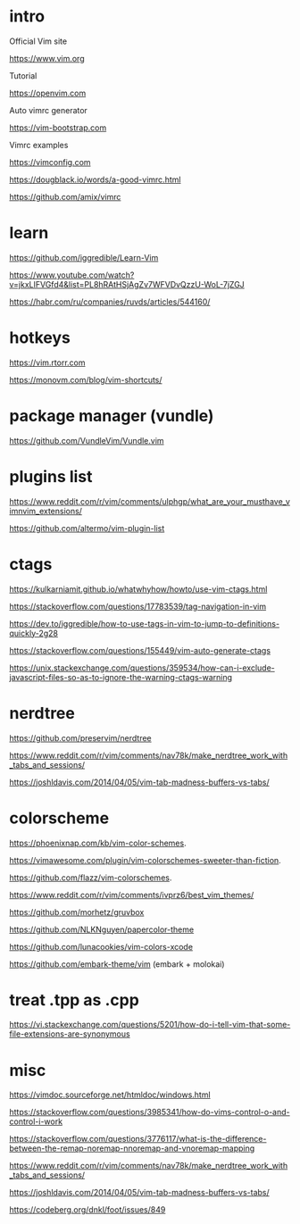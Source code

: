
intro
===

Official Vim site

https://www.vim.org

Tutorial

https://openvim.com

Auto vimrc generator

https://vim-bootstrap.com

Vimrc examples

https://vimconfig.com

https://dougblack.io/words/a-good-vimrc.html

https://github.com/amix/vimrc

learn
===

https://github.com/iggredible/Learn-Vim

https://www.youtube.com/watch?v=jkxLIFVGfd4&list=PL8hRAtHSjAgZv7WFVDvQzzU-WoL-7jZGJ

https://habr.com/ru/companies/ruvds/articles/544160/

hotkeys
===

https://vim.rtorr.com

https://monovm.com/blog/vim-shortcuts/

package manager (vundle)
===

https://github.com/VundleVim/Vundle.vim

plugins list
===

https://www.reddit.com/r/vim/comments/ulphgp/what_are_your_musthave_vimnvim_extensions/

https://github.com/altermo/vim-plugin-list

ctags
===

https://kulkarniamit.github.io/whatwhyhow/howto/use-vim-ctags.html

https://stackoverflow.com/questions/17783539/tag-navigation-in-vim

https://dev.to/iggredible/how-to-use-tags-in-vim-to-jump-to-definitions-quickly-2g28

https://stackoverflow.com/questions/155449/vim-auto-generate-ctags

https://unix.stackexchange.com/questions/359534/how-can-i-exclude-javascript-files-so-as-to-ignore-the-warning-ctags-warning

nerdtree
===

https://github.com/preservim/nerdtree

https://www.reddit.com/r/vim/comments/nav78k/make_nerdtree_work_with_tabs_and_sessions/

https://joshldavis.com/2014/04/05/vim-tab-madness-buffers-vs-tabs/

colorscheme
===

https://phoenixnap.com/kb/vim-color-schemes.

https://vimawesome.com/plugin/vim-colorschemes-sweeter-than-fiction.

https://github.com/flazz/vim-colorschemes.

https://www.reddit.com/r/vim/comments/ivprz6/best_vim_themes/

https://github.com/morhetz/gruvbox

https://github.com/NLKNguyen/papercolor-theme

https://github.com/lunacookies/vim-colors-xcode

https://github.com/embark-theme/vim (embark + molokai)

treat .tpp as .cpp
===
https://vi.stackexchange.com/questions/5201/how-do-i-tell-vim-that-some-file-extensions-are-synonymous

misc
===

https://vimdoc.sourceforge.net/htmldoc/windows.html

https://stackoverflow.com/questions/3985341/how-do-vims-control-o-and-control-i-work

https://stackoverflow.com/questions/3776117/what-is-the-difference-between-the-remap-noremap-nnoremap-and-vnoremap-mapping

https://www.reddit.com/r/vim/comments/nav78k/make_nerdtree_work_with_tabs_and_sessions/

https://joshldavis.com/2014/04/05/vim-tab-madness-buffers-vs-tabs/

https://codeberg.org/dnkl/foot/issues/849
